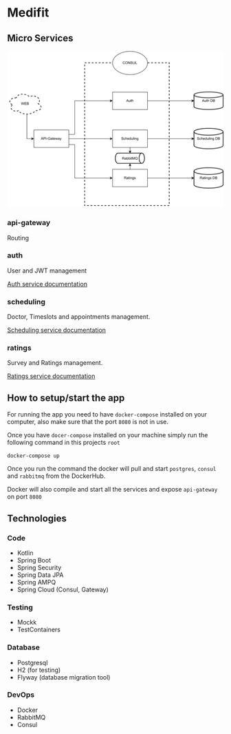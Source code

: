 # Medifit

## Micro Services

<img src="./microservices.svg">

### api-gateway

Routing

### auth

User and JWT management

[Auth service documentation](auth/README.md)

### scheduling

Doctor, Timeslots and appointments management.

[Scheduling service documentation](scheduling/README.md)

### ratings

Survey and Ratings management.

[Ratings service documentation](ratings/README.md)

## How to setup/start the app

For running the app you need to have `docker-compose` installed on your computer, also make sure that the port `8080` is
not in use.

Once you have `docer-compose` installed on your machine simply run the following command in this projects `root`
```
docker-compose up
```
Once you run the command the docker will pull and start `postgres`, `consul` and `rabbitmq` from the DockerHub. 

Docker will also compile and start all the services and expose `api-gateway` on port `8080`

## Technologies
### Code

- Kotlin
- Spring Boot
- Spring Security
- Spring Data JPA
- Spring AMPQ
- Spring Cloud (Consul, Gateway)

### Testing

- Mockk
- TestContainers

### Database

- Postgresql
- H2 (for testing)
- Flyway (database migration tool)

### DevOps

- Docker
- RabbitMQ
- Consul
